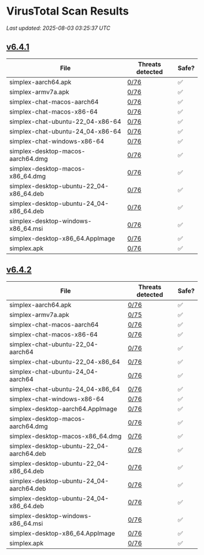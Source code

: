 # VirusTotal Scan Results
_Last updated: 2025-08-03 03:25:37 UTC_

## [v6.4.1](https://github.com/simplex-chat/simplex-chat/releases/tag/v6.4.1)
| File | Threats detected | Safe? |
| ---- | ---------------- | ----- |
| simplex-aarch64.apk | [0/76](https://www.virustotal.com/gui/file/2a6864fba4aba9e05f8194d03bbf730a11828de788084758cbc9099bd7f85a4d) | ✅ |
| simplex-armv7a.apk | [0/76](https://www.virustotal.com/gui/file/b2c0968bd84a6f7a4af041f89805c8aa69192207f1f3365f3afe60ed1ac8f32e) | ✅ |
| simplex-chat-macos-aarch64 | [0/76](https://www.virustotal.com/gui/file/0400fe6b986cd010cde26a826dd2751404bcaf0358abb366a48fcc80bd75930f) | ✅ |
| simplex-chat-macos-x86-64 | [0/76](https://www.virustotal.com/gui/file/0de0aecba08c3c1c148525ca8721d912d0afb0b6db8b21aafb0f295a8911cec6) | ✅ |
| simplex-chat-ubuntu-22_04-x86-64 | [0/76](https://www.virustotal.com/gui/file/c71b71955d82b4b76d8a1e55bc86a529cb38145b3c1292f2805d20f26a79c38d) | ✅ |
| simplex-chat-ubuntu-24_04-x86-64 | [0/76](https://www.virustotal.com/gui/file/368c125945e28f9b8503eec7e49854b6aa3d16bd7e575623d199abce0f7069e6) | ✅ |
| simplex-chat-windows-x86-64 | [0/76](https://www.virustotal.com/gui/file/f4a896f7111c2d3b7d3b2e1f0cea7ddaf6fba77f65d7795e9f923453c09699aa) | ✅ |
| simplex-desktop-macos-aarch64.dmg | [0/76](https://www.virustotal.com/gui/file/b9856b6e9965a34b7629ef17c46b1bb918e5aeb2faaee11931042b2f62153594) | ✅ |
| simplex-desktop-macos-x86_64.dmg | [0/76](https://www.virustotal.com/gui/file/91b9f381bbc07afddb53b3ab8490d07c94ff2d21d5901525fefbc8475fb705d1) | ✅ |
| simplex-desktop-ubuntu-22_04-x86_64.deb | [0/76](https://www.virustotal.com/gui/file/b7e7a9baef0faaac875b1510f5e2615fe03cf4a9aa91ded052b8daa8a35eb0ac) | ✅ |
| simplex-desktop-ubuntu-24_04-x86_64.deb | [0/76](https://www.virustotal.com/gui/file/9b494b092f9c2174908a7cb97d2db626fd5eee0e9b0b3faa6026bf791f9d516c) | ✅ |
| simplex-desktop-windows-x86_64.msi | [0/76](https://www.virustotal.com/gui/file/3933dee83e9700a6d35ec8a8213dde8b03fc1f34bfc25141844b6cbd8b724821) | ✅ |
| simplex-desktop-x86_64.AppImage | [0/76](https://www.virustotal.com/gui/file/7bf9d6c338a5c4ce4e93ef403f9de69ea823d36043457790644c7deef5e6953b) | ✅ |
| simplex.apk | [0/76](https://www.virustotal.com/gui/file/2a6864fba4aba9e05f8194d03bbf730a11828de788084758cbc9099bd7f85a4d) | ✅ |

## [v6.4.2](https://github.com/simplex-chat/simplex-chat/releases/tag/v6.4.2)
| File | Threats detected | Safe? |
| ---- | ---------------- | ----- |
| simplex-aarch64.apk | [0/76](https://www.virustotal.com/gui/file/ff9497a67d2c9381e054f855451cb6a2f072b07bc20aff0e9c28778988e64425) | ✅ |
| simplex-armv7a.apk | [0/75](https://www.virustotal.com/gui/file/f80dde78fe53cf3fb1e5e4d475520df87d76705a2b01c3a6aa4b1cdc65c50ddf) | ✅ |
| simplex-chat-macos-aarch64 | [0/76](https://www.virustotal.com/gui/file/cdfe9881ca0f411fd190bdc54347c8a83cdc453c29f80ca369beda9ba6b53838) | ✅ |
| simplex-chat-macos-x86-64 | [0/76](https://www.virustotal.com/gui/file/327d1db6b72a0a48982efb9602386cb454b8ed1037bda26bb8a8989c1c354d77) | ✅ |
| simplex-chat-ubuntu-22_04-aarch64 | [0/76](https://www.virustotal.com/gui/file/c3a63018c06fa66273a3e52a08692c9c026e44c12c11d1d1f6da1ff5846fdc1a) | ✅ |
| simplex-chat-ubuntu-22_04-x86_64 | [0/76](https://www.virustotal.com/gui/file/51a82a9299fcdc368f9dd08558e49c0e288fcf7d74ff08e554678c9e6179b22a) | ✅ |
| simplex-chat-ubuntu-24_04-aarch64 | [0/76](https://www.virustotal.com/gui/file/a208b73f389a8d72f43ba6cc5625952c34a6b07836af6b31e01cc224b2867da9) | ✅ |
| simplex-chat-ubuntu-24_04-x86_64 | [0/76](https://www.virustotal.com/gui/file/dc4da5975d1f174979b6799615253b676f0c33c9d1c00cc8ae62e98005d5a332) | ✅ |
| simplex-chat-windows-x86-64 | [0/76](https://www.virustotal.com/gui/file/4c62942de622de504f409e111b85bb0828f2d6b1ef0460999ed86dcd37cf0973) | ✅ |
| simplex-desktop-aarch64.AppImage | [0/76](https://www.virustotal.com/gui/file/3d1c2cc11fc66475b0993930d046cf2da31cb4fee0f6df3ee3afc69dd67c32c4) | ✅ |
| simplex-desktop-macos-aarch64.dmg | [0/76](https://www.virustotal.com/gui/file/fa73436b73b6c9ff50b7280fa2d428ba5abf37d027d5f2514ce12bac38028ae2) | ✅ |
| simplex-desktop-macos-x86_64.dmg | [0/76](https://www.virustotal.com/gui/file/b07f069c229bf18a154cf6835a494501d02592b5e801961e00b27468c9020a94) | ✅ |
| simplex-desktop-ubuntu-22_04-aarch64.deb | [0/76](https://www.virustotal.com/gui/file/a0c1542a9bb5c9b2678efeb116cdcabc6087c56d1d7b88d55fab04bb6edd5a11) | ✅ |
| simplex-desktop-ubuntu-22_04-x86_64.deb | [0/76](https://www.virustotal.com/gui/file/b543f9134a316b7adf4c6db3db07539fc4973a5128fc94cc1a247c2734b289b7) | ✅ |
| simplex-desktop-ubuntu-24_04-aarch64.deb | [0/76](https://www.virustotal.com/gui/file/fc3d33966a9fa40c637a989e43fd600d142d9bb68cb46ca4e3220e765ae1d06d) | ✅ |
| simplex-desktop-ubuntu-24_04-x86_64.deb | [0/76](https://www.virustotal.com/gui/file/e238038e2a705df05731e0ef6c9f69a5c65798a2031390fe8f56054275ef1d70) | ✅ |
| simplex-desktop-windows-x86_64.msi | [0/76](https://www.virustotal.com/gui/file/c827875d7d163d9578a72962fbe0adf3cc88a2a0e5e9f36e05c99422ce7be992) | ✅ |
| simplex-desktop-x86_64.AppImage | [0/76](https://www.virustotal.com/gui/file/8375aca8b10e05c99e504a8db42d22c49c036c64ef7d2522f34a4a3ef02eead3) | ✅ |
| simplex.apk | [0/76](https://www.virustotal.com/gui/file/ff9497a67d2c9381e054f855451cb6a2f072b07bc20aff0e9c28778988e64425) | ✅ |
